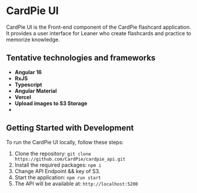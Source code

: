 # CardPie UI

CardPie UI is the Front-end component of the CardPie flashcard application. It provides a user interface for Leaner who create flashcards and practice to memorize knowledge.

## Tentative technologies and frameworks
- **Angular 16**
- **RxJS**
- **Typescript**
- **Angular Material**
- **Vercel**
- **Upload images to S3 Storage**
- 
## Getting Started with Development
To run the CardPie UI locally, follow these steps:

1. Clone the repository: `git clone https://github.com/CardPie/cardpie_api.git`
2. Install the required packages: `npm i`
3. Change API Endpoint && key of S3.
4. Start the application: `npm run start`
5. The API will be available at: `http://localhost:5200`
